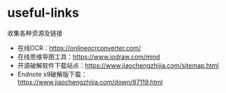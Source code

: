 # useful-links
收集各种资源及链接
- 在线OCR：https://onlineocrconverter.com/
- 在线思维导图工具：https://www.iodraw.com/mind
- 开源破解软件下载站点：https://www.jiaochengzhijia.com/sitemap.html
- Endnote x9破解版下载：https://www.jiaochengzhijia.com/down/87119.html